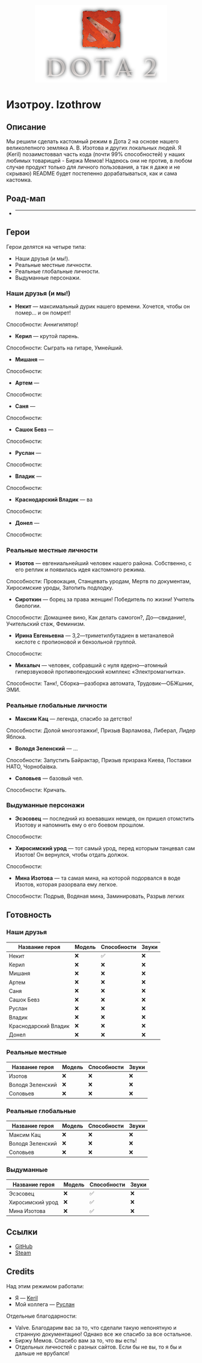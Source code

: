 <p align="center">
  <a href="https://github.com/Bezbabnya-Federation/Ust-Donetskya-Birga/blob/main/izothrow/izothrow.png" title="Ссылка на кастомку!">
    <img src="https://github.com/Bezbabnya-Federation/Ust-Donetskya-Birga/blob/main/izothrow/izothrow.png" alt="Logo">
  </a>
</p>

# Изотроу. Izothrow

## Описание

Мы решили сделать кастомный режим в Дота 2 на основе нашего великолепного земляка А. В. Изотова и других локальных людей. Я (Keril) позаимстоввал часть кода (почти 99% способностей) у наших любимых товарищей - Биржа Мемов! Надеюсь они не против, в любом случае продукт только для личного пользования, а так я даже и не скрываю) README будет постепенно дорабатываться, как и сама кастомка.

## Роад-мап

* ---

## Герои

Герои делятся на четыре типа:

* Наши друзья (и мы!).
* Реальные местные личности.
* Реальные глобальные личности.
* Выдуманные персонажи.

### Наши друзья (и мы!)

* **Некит** — максимальный дурик нашего времени. Хочется, чтобы он помер... и он помрет!

Способности: Аннигилятор!

* **Керил** — крутой парень.

Способности: Сыграть на гитаре, Умнейший.

* **Мишаня** —

Способности:

* **Артем** —

Способности:

* **Саня** —

Способности:

* **Сашок Бевз** —

Способности:

* **Руслан** —

Способности:

* **Владик** —

Способности:

* **Краснодарский Владик** — ва

Способности:

* **Донел** —

Способности:

### Реальные местные личности

* **Изотов** — евгениальнейший человек нашего района. Собственно, с его реплик и появилась идея кастомного режима.

Способности: Провокация, Станцевать уродам, Мертв по документам, Хиросимские уроды, Затопить подлодку.

* **Сироткин** — борец за права женщин! Победитель по жизни! Учитель биологии.

Способности: Домашнее вино, Как делать самогон?, До—свидание!, Учительский стаж, Феминизм.

* **Ирина Евгеньевна** — 3,2—триметилбутадиен в метаналевой кислоте с пропионовой и бензольной группой.

Способности:

* **Михалыч** — человек, собравший с нуля ядерно—атомный гиперзвуковой противопендоский комплекс «Электромагнитка».

Способности: Танк!, Сборка—разборка автомата, Трудовик—ОБЖшник, ЭМИ.

### Реальные глобальные личности

* **Максим Кац** — легенда, спасибо за детство!

Способности: Долой многоэтажки!, Призыв Варламова, Либерал, Лидер Яблока.

* **Володя Зеленский** — ...

Способности: Запустить Байрактар, Призыв призрака Киева, Поставки НАТО, Чорнобаiвка.

* **Соловьев** — базовый чел.

Способности: Кричать.

### Выдуманные персонажи

* **Эсэсовец** — последний из воевавших немцев, он пришел отомстить Изотову и напомнить ему о его боевом прошлом.

Способности:

* **Хиросимский урод** — тот самый урод, перед которым танцевал сам Изотов! Он вернулся, чтобы отдать должок.

Способности:

* **Мина Изотова** — та самая мина, на которой подорвался в воде Изотов, которая разорвала ему легкое.

Способности: Подрыв, Водяная мина, Заминировать, Разрыв легких

## Готовность

### Наши друзья

| Название героя | Модель | Способности | Звуки |
| -------------- | ------ | ----------- | ----- |
| Некит | :x: | :white_check_mark: | :x: |
| Керил | :x: | :x: | :x: |
| Мишаня | :x: | :x: | :x: |
| Артем | :x: | :x: | :x: |
| Саня | :x: | :x: | :x: |
| Сашок Бевз | :x: | :x: | :x: |
| Руслан | :x: | :x: | :x: |
| Владик | :x: | :x: | :x: |
| Краснодарский Владик | :x: | :x: | :x: |
| Донел | :x: | :x: | :x: |

### Реальные местные

| Название героя | Модель | Способности | Звуки |
| -------------- | ------ | ----------- | ----- |
| Изотов| :x: | :x: | :x: |
| Володя Зеленский | :x: | :x: | :x: |
| Соловьев | :x: | :x: | :x: |

### Реальные глобальные

| Название героя | Модель | Способности | Звуки |
| -------------- | ------ | ----------- | ----- |
| Максим Кац | :x: | :x: | :x: |
| Володя Зеленский | :x: | :x: | :x: |
| Соловьев | :x: | :x: | :x: |

### Выдуманные

| Название героя | Модель | Способности | Звуки |
| -------------- | ------ | ----------- | ----- |
| Эсэсовец | :x: | :white_check_mark: | :x: |
| Хиросимский урод | :x: | :white_check_mark: | :x: |
| Мина Изотова | :x: | :white_check_mark: | :x: |

## Ссылки

* [GitHub](https://github.com/Bezbabnya-Federation/Ust-Donetskya-Birga/releases/)
* [Steam](steam)

## Credits

Над этим режимом работали:

* Я — [Keril](https://github.com/TheDarkFireDesu)
* Мой коллега — [Руслан](https://github.com/paromag)

Отдельные благодарности:

* Valve. Благодарим вас за то, что сделали такую непонятную и странную документацию! Однако все же спасибо за все остальное.
* Биржу Мемов. Спасибо вам за то, что вы есть!
* Отдельных личностей с разных сайтов. Если бы не вы, то я бы и дальше не врубался!

